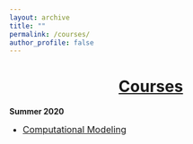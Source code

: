 ```yaml
---
layout: archive
title: ""
permalink: /courses/
author_profile: false
---
```


# [<center>Courses</center>](#top)

<div style="width:100%; max-width:800px; margin:auto">      

<b>Summer 2020</b>
<font size="3em"><ul>
    <li><a class="body" target="_blank" href="https://eurisko-us.github.io/data-structures-and-algorithms-2020-summer">Computational Modeling</a></li>
</ul></font> 

</div>

